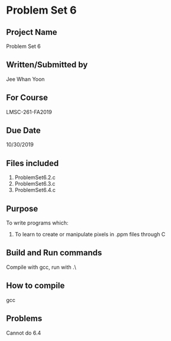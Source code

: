 # Problem Set 6

## Project Name
Problem Set 6

## Written/Submitted by 
Jee Whan Yoon

## For Course
LMSC-261-FA2019

## Due Date
10/30/2019

## Files included
1. ProblemSet6.2.c
2. ProblemSet6.3.c
3. ProblemSet6.4.c

## Purpose
To write programs which:
1. To learn to create or manipulate pixels in .ppm files through C

## Build and Run commands
Compile with gcc, run with .\

## How to compile
gcc

## Problems
Cannot do 6.4 